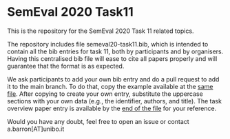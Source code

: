 # SemEval 2020 Task11
This is the repository for the SemEval 2020 Task 11 related topics.

The repository includes file semeval20-task11.bib, which is intended to contain 
all the bib entries for task 11, both by participants and by organisers. Having 
this centralised bib file will ease to cite all papers properly and will 
guarantee that the format is as expected. 

We ask participants to add your own bib entry and do a pull request to add it to 
the main branch. To do that, copy the example available at the 
[same file](https://github.com/albarron/semeval20_task11/blob/24a30c237bbf551d48a3c1127dca82622d462efb/semeval20-task11.bib#L3).
After copying to create your own entry, substitute the uppercase sections with your
own data (e.g., the identifier, authors, and title). The task overview paper entry 
is available by the [end of the file](https://github.com/albarron/semeval20_task11/blob/24a30c237bbf551d48a3c1127dca82622d462efb/semeval20-task11.bib#L18) for your reference.

Would you have any doubt, feel free to open an issue or contact a.barron[AT]unibo.it
